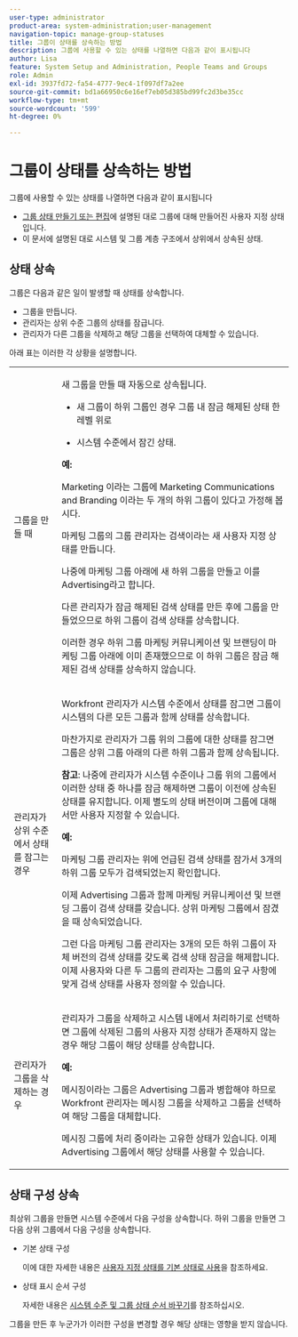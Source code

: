 ```yaml
---
user-type: administrator
product-area: system-administration;user-management
navigation-topic: manage-group-statuses
title: 그룹이 상태를 상속하는 방법
description: 그룹에 사용할 수 있는 상태를 나열하면 다음과 같이 표시됩니다
author: Lisa
feature: System Setup and Administration, People Teams and Groups
role: Admin
exl-id: 3937fd72-fa54-4777-9ec4-1f097df7a2ee
source-git-commit: bd1a66950c6e16ef7eb05d385bd99fc2d3be35cc
workflow-type: tm+mt
source-wordcount: '599'
ht-degree: 0%

---
```


# 그룹이 상태를 상속하는 방법

그룹에 사용할 수 있는 상태를 나열하면 다음과 같이 표시됩니다

* [그룹 상태 만들기 또는 편집](../../../administration-and-setup/manage-groups/manage-group-statuses/create-or-edit-a-group-status.md)에 설명된 대로 그룹에 대해 만들어진 사용자 지정 상태입니다.
* 이 문서에 설명된 대로 시스템 및 그룹 계층 구조에서 상위에서 상속된 상태.

## 상태 상속

그룹은 다음과 같은 일이 발생할 때 상태를 상속합니다.

* 그룹을 만듭니다.
* 관리자는 상위 수준 그룹의 상태를 잠급니다.
* 관리자가 다른 그룹을 삭제하고 해당 그룹을 선택하여 대체할 수 있습니다.

아래 표는 이러한 각 상황을 설명합니다.

<table style="table-layout:auto"> 
 <col> 
 <col> 
 <tbody> 
  <tr> 
   <td role="rowheader">그룹을 만들 때</td> 
   <td> <p>새 그룹을 만들 때 자동으로 상속됩니다.</p> 
    <ul> 
     <li>새 그룹이 하위 그룹인 경우 그룹 내 잠금 해제된 상태 한 레벨 위로</li> 
    </ul> 
    <ul> 
     <li>시스템 수준에서 잠긴 상태.</li> 
    </ul> 
     <b>예:</b></span></span> 
     <p>Marketing 이라는 그룹에 Marketing Communications and Branding 이라는 두 개의 하위 그룹이 있다고 가정해 봅시다.</p> 
     <p>마케팅 그룹의 그룹 관리자는 검색이라는 새 사용자 지정 상태를 만듭니다.</p> 
     <p>나중에 마케팅 그룹 아래에 새 하위 그룹을 만들고 이를 Advertising라고 합니다.</p> 
     <p>다른 관리자가 잠금 해제된 검색 상태를 만든 후에 그룹을 만들었으므로 하위 그룹이 검색 상태를 상속합니다.</p> 
     <p>이러한 경우 하위 그룹 마케팅 커뮤니케이션 및 브랜딩이 마케팅 그룹 아래에 이미 존재했으므로 이 하위 그룹은 잠금 해제된 검색 상태를 상속하지 않습니다.</p> 
    </div> </td> 
  </tr> 
  <tr> 
   <td role="rowheader">관리자가 상위 수준에서 상태를 잠그는 경우</td> 
   <td> <p>Workfront 관리자가 시스템 수준에서 상태를 잠그면 그룹이 시스템의 다른 모든 그룹과 함께 상태를 상속합니다.</p> <p>마찬가지로 관리자가 그룹 위의 그룹에 대한 상태를 잠그면 그룹은 상위 그룹 아래의 다른 하위 그룹과 함께 상속됩니다.</p> <p><b>참고</b>: 나중에 관리자가 시스템 수준이나 그룹 위의 그룹에서 이러한 상태 중 하나를 잠금 해제하면 그룹이 이전에 상속된 상태를 유지합니다. 이제 별도의 상태 버전이며 그룹에 대해서만 사용자 지정할 수 있습니다.</p> 
    <p><b>예:</b></p>
    <p>마케팅 그룹 관리자는 위에 언급된 검색 상태를 잠가서 3개의 하위 그룹 모두가 검색되었는지 확인합니다.</p> 
    <p>이제 Advertising 그룹과 함께 마케팅 커뮤니케이션 및 브랜딩 그룹이 검색 상태를 갖습니다. 상위 마케팅 그룹에서 잠겼을 때 상속되었습니다.</p> 
    <p>그런 다음 마케팅 그룹 관리자는 3개의 모든 하위 그룹이 자체 버전의 검색 상태를 갖도록 검색 상태 잠금을 해제합니다. 이제 사용자와 다른 두 그룹의 관리자는 그룹의 요구 사항에 맞게 검색 상태를 사용자 정의할 수 있습니다.</p> 
  </td> 
  </tr> 
  <tr> 
   <td role="rowheader">관리자가 그룹을 삭제하는 경우</td> 
   <td> <p>관리자가 그룹을 삭제하고 시스템 내에서 처리하기로 선택하면 그룹에 삭제된 그룹의 사용자 지정 상태가 존재하지 않는 경우 해당 그룹이 해당 상태를 상속합니다.</p> 
   <p><b>예: </b></p>
     <p>메시징이라는 그룹은 Advertising 그룹과 병합해야 하므로 Workfront 관리자는 메시징 그룹을 삭제하고 그룹을 선택하여 해당 그룹을 대체합니다.</p> 
     <p>메시징 그룹에 처리 중이라는 고유한 상태가 있습니다. 이제 Advertising 그룹에서 해당 상태를 사용할 수 있습니다.</p> 
    </div> </td> 
  </tr> 
 </tbody> 
</table>

## 상태 구성 상속

최상위 그룹을 만들면 시스템 수준에서 다음 구성을 상속합니다. 하위 그룹을 만들면 그 다음 상위 그룹에서 다음 구성을 상속합니다.

* 기본 상태 구성

  이에 대한 자세한 내용은 [사용자 지정 상태를 기본 상태로 사용](../../../administration-and-setup/customize-workfront/creating-custom-status-and-priority-labels/use-custom-statuses-as-default-statuses.md)을 참조하세요.

* 상태 표시 순서 구성

  자세한 내용은 [시스템 수준 및 그룹 상태 순서 바꾸기](../../../administration-and-setup/customize-workfront/creating-custom-status-and-priority-labels/reorder-system-statuses.md)를 참조하십시오.

그룹을 만든 후 누군가가 이러한 구성을 변경할 경우 해당 상태는 영향을 받지 않습니다.
